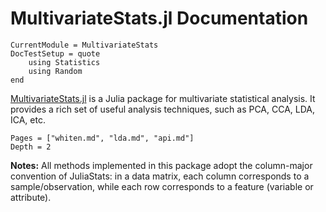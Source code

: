 # MultivariateStats.jl Documentation

```@meta
CurrentModule = MultivariateStats
DocTestSetup = quote
    using Statistics
    using Random
end
```

[MultivariateStats.jl](https://github.com/JuliaStats/MultivariateStats.jl) is a Julia package for multivariate statistical analysis. It provides a rich set of useful analysis techniques, such as PCA, CCA, LDA, ICA, etc.

```@contents
Pages = ["whiten.md", "lda.md", "api.md"]
Depth = 2
```

**Notes:** All methods implemented in this package adopt the column-major convention of JuliaStats: in a data matrix, each column corresponds to a sample/observation, while each row corresponds to a feature (variable or attribute).
